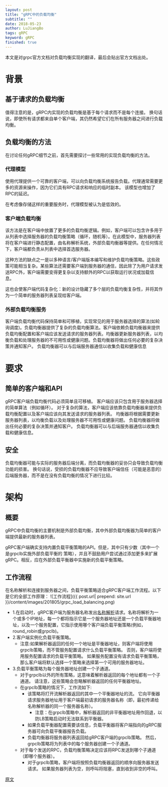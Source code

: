 ```yaml
---
layout: post
title: "gRPC中的负载均衡"
subtitle: ""
date: 2018-05-23
author: LuJiangBo
tags: gRPC 
keyword: gRPC
finished: true
---
```


本文是对grpc官方文档对负载均衡实现的翻译，最后会贴出官方文档出处。

# 背景

## 基于请求的负载均衡

值得注意的是，gRPC内实现的负载均衡是基于每个请求而不是每个连接。 换句话说，即使所有请求都来自单个客户端，其仍然希望它们在所有服务器之间进行负载均衡。

## 负载均衡的方法

在讨论任何gRPC细节之前，首先需要探讨一些常用的实现负载均衡的方法。

### 代理模型

使用代理提供一个可靠的客户端，可以向负载均衡系统报告负载。代理通常需要更多的资源来操作，因为它们具有RPC请求和响应的临时副本。 该模型也增加了RPC的延迟。  

在考虑像存储这样的重要服务时，代理模型被认为是低效的。

### 客户端负载均衡

该方法是在客户端中放置了更多的负载均衡逻辑。例如，客户端可以包含许多用于从列表中选择服务器的负载均衡策略（循环，随机等）。在此模型中，服务器列表将在客户端进行静态配置，由名称解析系统，外部负载均衡器等提供。在任何情况下，客户端都负责从列表中选择首选服务器。

这种方法的缺点之一是以多种语言/客户端版本编写和维护负载均衡策略。这些政策可能相当复杂。某些算法还需要客户端到服务器的通信，因此除了为用户请求发送RPC外，客户端需要变得更复杂以支持额外的RPC以获取运行状况或加载信息。

这也会使客户端代码复杂化：新的设计隐藏了多个层的负载均衡复杂性，并将其作为一个简单的服务器列表呈现给客户端。

### 外部负载均衡服务

客户端负载均衡代码保持简单和可移植，实现常见的用于服务器选择的算法(如轮询调度)。负载均衡器提供了复杂的负载均衡算法。客户端依赖负载均衡器来提供负载均衡配置和客户端应该发送请求的服务器列表。均衡器更新服务器列表，以均衡负载和处理服务器的不可用性或健康问题。负载均衡器将做出任何必要的复杂决策并通知客户。 负载均衡器可以与后端服务器通信以收集负载和健康信息

# 要求

## 简单的客户端和API

gRPC客户端负载均衡代码必须简单且可移植。 客户端应该只包含用于服务器选择的简单算法（例如循环）。 对于复杂的算法，客户端应该依靠负载均衡器来提供负载均衡配置以及客户端应该向其发送请求的服务器列表。 均衡器将根据需要更新服务器列表，以均衡负载以及处理服务器不可用性或健康问题。 负载均衡器将做出任何必要的复杂决策并通知客户。 负载均衡器可以与后端服务器通信以收集负载和健康信息。

## 安全

负载均衡器可能与实际的服务器后端分离，而负载均衡器的妥协只会导致负载均衡功能的损害。 换句话说，受损的负载均衡器不应导致客户端信任（可能是恶意的）后端服务器，而不是在没有负载均衡的情况下进行比较。

# 架构

## 概要

gRPC中负载均衡的主要机制是外部负载均衡，其中外部负载均衡器为简单的客户端提供最新的服务器列表。

gRPC客户端确实支持内置负载平衡策略的API。但是，其中只有少数（其中一个是grpclb实施外部负载平衡的 策略），并且不鼓励用户尝试通过添加更多来扩展gRPC。相反，应在外部负载平衡器中实施新的负载平衡策略。

## 工作流程

在名称解析和连接到服务器之间，负载平衡策略适合gRPC客户端工作流程。以下是它的全部工作原理：
![工作流程]({{ post.url| prepend: site.url  }}/content/images/201805/grpc_load_balancing.png)

* 1.在启动时，gRPC客户端为服务器名称发出[名称解析](https://github.com/grpc/grpc/blob/master/doc/naming.md)请求。名称将解析为一个或多个IP地址，每一个都将指示它是一个服务器地址还是一个负载平衡器地址，以及一个服务配置，它指示使用哪个客户端负载平衡策略(例如，round_robin或grpclb)。  
* 2.客户端实例化负载平衡策略。  
    * 注意:如果解析器返回的任何一个地址是平衡器地址，则客户端将使用grpclb策略，而不管服务配置请求什么负载平衡策略。 否则，客户端将使用服务配置请求的负载平衡策略。 如果服务配置没有请求负载平衡策略，那么客户端将默认选择一个策略来选择第一个可用的服务器地址。
* 3.负载平衡策略为每个服务器地址创建一个子通道。  
    * 对于grpclb以外的所有策略，这意味着解析器返回的每个地址都有一个子通道。 请注意，这些策略会忽略解析器返回的任何平衡器地址。
    * 在grpclb策略的情况下，工作流如下:  
        * 该策略将打开流解析器返回的其中一个平衡器地址的流。 它向平衡器请求服务器地址用于客户端最初请求的服务器名称（即，最初传递给名称解析器的同一个服务器名称）。
            * 注意：在grpclb策略中，解析器返回的非平衡器地址用作回退，以防LB策略启动时无法联系到平衡器。
        * 如果负载平衡器配置需要该信息，负载平衡器将客户端指向的gRPC服务器可向负载平衡器报告负载。
        * 负载均衡器将服务器列表返回给gRPC客户端的grpclb策略。 然后，grpclb策略将为列表中的每个服务器创建一个子通道。
    * 对于每个发送的RPC，负载均衡策略决定应该将RPC发送到哪个子通道（即哪个服务器）。
        * 对于grpclb策略，客户端将按照负载均衡器返回的顺序向服务器发送请求。 如果服务器列表为空，则呼叫将阻塞，直到收到非空的呼叫。


[原文](https://github.com/grpc/grpc/blob/master/doc/load-balancing.md)